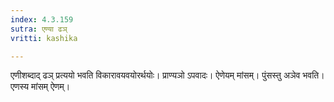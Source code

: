 ```yaml
---
index: 4.3.159
sutra: एण्या ढञ्
vritti: kashika

---
```

एणीशब्दाद् ढञ् प्रत्ययो भवति विकारावयवयोरर्थयोः। प्राण्यञो ऽपवादः। ऐणेयम् मांसम्। पुंसस्तु अञेव भवति। एणस्य मांसम् ऐणम्।